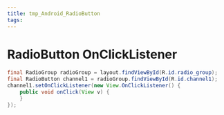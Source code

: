 ```yaml
---
title: tmp_Android_RadioButton
tags:
---
```

RadioButton OnClickListener
===

```java
final RadioGroup radioGroup = layout.findViewById(R.id.radio_group);
final RadioButton channel1 = radioGroup.findViewById(R.id.channel1);
channel1.setOnClickListener(new View.OnClickListener() {
    public void onClick(View v) {
    }
});
```